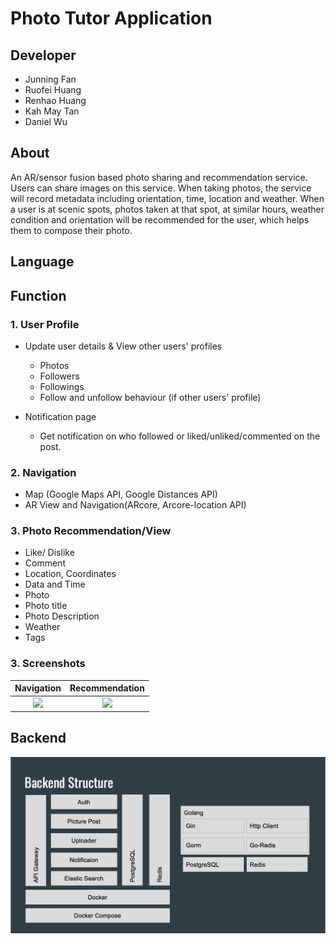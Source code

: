 # Photo Tutor Application

## Developer
* Junning Fan
* Ruofei Huang
* Renhao Huang
* Kah May Tan
* Daniel Wu

## About
An AR/sensor fusion based photo sharing and recommendation service. Users can share images on this service. When taking photos, the service will record metadata including orientation, time, location and weather. When a user is at scenic spots, photos taken at that spot, at similar hours, weather condition and orientation will be recommended for the user, which helps them to compose their photo. 

## Language


## Function
### 1. User Profile
* Update user details & View other users' profiles
    * Photos
    * Followers
    * Followings
    * Follow and unfollow behaviour (if other users' profile)

*  Notification page
    * Get notification on who followed or liked/unliked/commented on the post. 

### 2. Navigation    
* Map (Google Maps API, Google Distances API)
* AR View and Navigation(ARcore, Arcore-location API)



### 3. Photo Recommendation/View
* Like/ Dislike
* Comment
* Location, Coordinates
* Data and Time
* Photo
* Photo title
* Photo Description
* Weather
* Tags

### 3. Screenshots

Navigation        |  Recommendation
:-------------------------:|:-------------------------:
![](media/16075711858436/1607571501736275-2.gif)  |  ![](media/16075711858436/final_5fd19c646199e2004d410b80_139440.gif)

## Backend
![](media/16075711858436/16075734129931.jpg)


